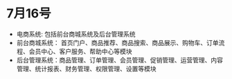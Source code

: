 # 7月16号
* 电商系统: 包括前台商城系统及后台管理系统
* 前台商城系统： 首页门户、商品推荐、商品搜索、商品展示、购物车、订单流程、会员中心、客户服务、帮助中心等模块 
* 后台管理系统：商品管理、订单管理、会员管理、促销管理、运营管理、内容管理、统计报表、财务管理、权限管理、设置等模块

